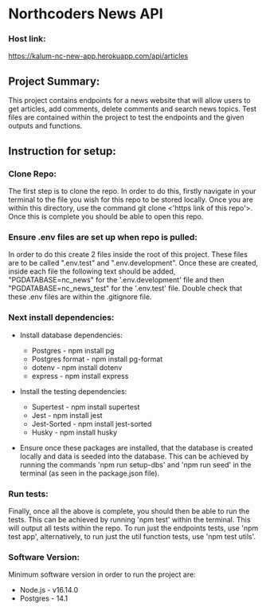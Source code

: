# Northcoders News API

### Host link:

https://kalum-nc-new-app.herokuapp.com/api/articles


## Project Summary:  

This project contains endpoints for a news website that will allow users to get articles, add comments, delete comments and search news topics. Test files are contained within the project to test the endpoints and the given outputs and functions. 

## Instruction for setup:

### Clone Repo: 


The first step is to clone the repo. In order to do this, firstly navigate in your terminal to the file you wish for this repo to be stored locally. Once you are within this directory, use the command git clone <'https link of this repo'>. Once this is complete you should be able to open this repo. 

### Ensure .env files are set up when repo is pulled:

In order to do this create 2 files inside the root of this project. These files are to be called ".env.test" and ".env.development". Once these are created, inside each file the following text should be added, "PGDATABASE=nc_news" for the '.env.development' file and then "PGDATABASE=nc_news_test" for the '.env.test' file. Double check that these .env files are within the .gitignore file.


### Next install dependencies:  


- Install database dependencies:
    - Postgres        - npm install pg
    - Postgres format - npm install pg-format
    - dotenv          - npm install dotenv
    - express         - npm install express


- Install the testing dependencies:
    - Supertest   - npm install supertest
    - Jest        - npm install jest
    - Jest-Sorted - npm install jest-sorted
    - Husky       - npm install husky  


- Ensure once these packages are installed, that the database is created locally and data is seeded into the database. This can be achieved by running the commands 'npm run setup-dbs' and 'npm run seed' in the terminal (as seen in the package.json file).


### Run tests:

Finally, once all the above is complete, you should then be able to run the tests. This can be achieved by running 'npm test' within the terminal. This will output all tests within the repo. To run just the endpoints tests, use 'npm test app', alternatively, to run just the util function tests, use 'npm test utils'.

### Software Version:

Minimum software version in order to run the project are:

- Node.js  - v16.14.0
- Postgres - 14.1

